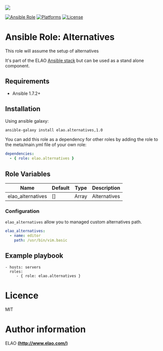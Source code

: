 <img src="http://www.elao.com/images/corpo/logo_red_small.png"/>

[![Ansible Role](https://img.shields.io/ansible/role/5538.svg?style=plastic)](https://galaxy.ansible.com/list#/roles/5538) [![Platforms](https://img.shields.io/badge/platforms-debian-lightgrey.svg?style=plastic)](#) [![License](http://img.shields.io/:license-mit-lightgrey.svg?style=plastic)](#)

# Ansible Role: Alternatives

This role will assume the setup of alternatives

It's part of the ELAO <a href="http://www.manalas.com" target="_blank">Ansible stack</a> but can be used as a stand alone component.

## Requirements

- Ansible 1.7.2+

## Installation

Using ansible galaxy:

```bash
ansible-galaxy install elao.alternatives,1.0
```
You can add this role as a dependency for other roles by adding the role to the meta/main.yml file of your own role:

```yaml
dependencies:
  - { role: elao.alternatives }
```

## Role Variables

| Name               | Default| Type  | Description   |
|------------------- |------- |------ |-------------  |
| elao_alternatives  | []     | Array | Alternatives  |

### Configuration

`elao_alternatives` allow you to managed custom alternatives path.

```yaml
elao_alternatives:
  - name: editor
    path: /usr/bin/vim.basic
```

## Example playbook

    - hosts: servers
      roles:
         - { role: elao.alternatives }

# Licence

MIT

# Author information

ELAO [**(http://www.elao.com/)**](http://www.elao.com)
